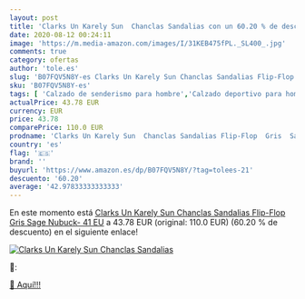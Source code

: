 ```yaml
---
layout: post
title: 'Clarks Un Karely Sun  Chanclas Sandalias con un 60.20 % de descuento'
date: 2020-08-12 00:24:11
image: 'https://m.media-amazon.com/images/I/31KEB475fPL._SL400_.jpg'
comments: true
category: ofertas
author: 'tole.es'
slug: 'B07FQV5N8Y-es Clarks Un Karely Sun Chanclas Sandalias Flip-Flop Gris...'
sku: 'B07FQV5N8Y-es'
tags: [ 'Calzado de senderismo para hombre','Calzado deportivo para hombre','Chanclas y sandalias de piscina para hombre','Zapatillas de senderismo para hombre','Zapatillas y calzado deportivo para hombre','Zapatos','Zapatos para hombre','Zapatos y complementos','chanclas', ]
actualPrice: 43.78 EUR
currency: EUR
price: 43.78
comparePrice: 110.0 EUR
prodname: 'Clarks Un Karely Sun  Chanclas Sandalias Flip-Flop  Gris  Sage Nubuck-   41 EU'
country: 'es'
flag: '🇪🇸'
brand: ''
buyurl: 'https://www.amazon.es/dp/B07FQV5N8Y/?tag=tolees-21'
descuento: '60.20'
average: '42.97833333333333'
---
```


En este momento está [Clarks Un Karely Sun  Chanclas Sandalias Flip-Flop  Gris  Sage Nubuck-   41 EU](https://www.amazon.es/dp/B07FQV5N8Y/?tag=tolees-21) a 43.78 EUR (original: 110.0 EUR) (60.20 %  de descuento) en el siguiente enlace!

[![Clarks Un Karely Sun  Chanclas Sandalias](https://m.media-amazon.com/images/I/31KEB475fPL._SL400_.jpg)](https://www.amazon.es/dp/B07FQV5N8Y/?tag=tolees-21)

🔎:


[🛒 Aquí!!!](https://www.amazon.es/dp/B07FQV5N8Y/?tag=tolees-21)
